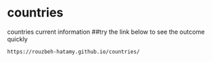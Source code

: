 # countries
countries current information
##try the link below to see the outcome quickly
```commandline
https://rouzbeh-hatamy.github.io/countries/
```
